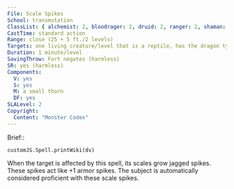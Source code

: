 ```yaml
---
File: Scale Spikes
School: transmutation
ClassList: { alchemist: 2, bloodrager: 2, druid: 2, ranger: 2, shaman: 2, sorcerer: 2, wizard: 2, witch: 2 }
CastTime: standard action
Range: close (25 + 5 ft./2 levels)
Targets: one living creature/level that is a reptile, has the dragon type, or has the reptilian subtype, and that also has a natural armor bonus of at least +1
Duration: 1 minute/level
SavingThrow: Fort negates (harmless)
SR: yes (harmless)
Components:
  V: yes
  S: yes
  M: a small thorn
  DF: yes
SLALevel: 2
Copyright:
  Content: "Monster Codex"
---
```

Brief:: 

```dataviewjs
customJS.Spell.printWiki(dv)
```

When the target is affected by this spell, its scales grow jagged spikes. These spikes act like +1 armor spikes. The subject is automatically considered proficient with these scale spikes.
